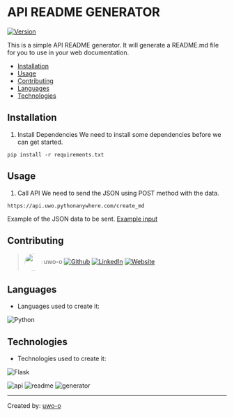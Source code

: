 # API README GENERATOR
[![Version](https://img.shields.io/badge/version-0.1a1-brightgreen.svg)](https://api.uwo.pythonanywhere.com/create_md)

This is a simple API README generator. It will generate a README.md file for you to use in your web documentation.

* [Installation](#installation)
* [Usage](#usage)
* [Contributing](#contributing)
* [Languages](#languages)
* [Technologies](#technologies)

## Installation

1. Install Dependencies
We need to install some dependencies before we can get started.

``pip install -r requirements.txt``

## Usage

1. Call API
We need to send the JSON using POST method with the data.

``https://api.uwo.pythonanywhere.com/create_md``

Example of the JSON data to be sent.
[Example input](https://github.com/uwo-o/API-Readme-Generator/blob/master/examples/input.json)


## Contributing

> <img align="center" src="https://github.com/uwo-o.png" width="40px" style="border-radius:50%"></img> uwo-o
[![Github](https://img.shields.io/badge/Github-ffffff?style=for-the-badge&logo=Github&logoColor=black)](http://github.com/uwo-o) [![LinkedIn](https://img.shields.io/badge/LinkedIn-ffffff?style=for-the-badge&logo=LinkedIn&logoColor=black)](http://www.linkedin.com/in/uwo-o) [![Website](https://img.shields.io/badge/Website-ffffff?style=for-the-badge&logo=Website&logoColor=black)](http://uwo.pythonanywhere.com/) 


## Languages

* Languages used to create it: 

![Python](https://img.shields.io/badge/Python-ffffff?style=for-the-badge&logo=Python&logoColor=black) 

## Technologies

* Technologies used to create it: 

![Flask](https://img.shields.io/badge/Flask-ffffff?style=for-the-badge&logo=Flask&logoColor=black) 

![api](https://img.shields.io/badge/api-ffffff?style=for-the-badge&logo=api&logoColor=black) ![readme](https://img.shields.io/badge/readme-ffffff?style=for-the-badge&logo=readme&logoColor=black) ![generator](https://img.shields.io/badge/generator-ffffff?style=for-the-badge&logo=generator&logoColor=black) 

---
Created by: [uwo-o](http://uwo.pythonanywhere.com/)
